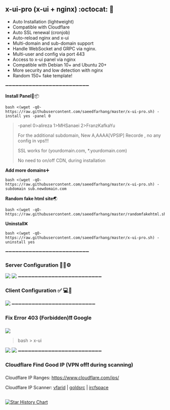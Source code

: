 ## x-ui-pro (x-ui + nginx) :octocat:	:open_file_folder:	
- Auto Installation (lightweight)
- Compatible with Cloudflare
- Auto SSL renewal (cronjob)
- Auto-reload nginx and x-ui
- Multi-domain and sub-domain support
- Handle WebSocket and GRPC via nginx.
- Multi-user and config via port 443
- Access to x-ui panel via nginx
- Compatible with Debian 10+ and Ubuntu 20+
- More security and low detection with nginx
- Random 150+ fake template!
  
➖➖➖➖➖➖➖➖➖➖➖➖➖➖➖➖➖➖➖➖➖➖➖➖➖

**Install Panel**:dvd::package:

```
bash <(wget -qO- https://raw.githubusercontent.com/saeedfarhang/master/x-ui-pro.sh) -install yes -panel 0
```
> -panel 0>alireza 1>MHSanaei 2>FranzKafkaYu
> 
> For the additional subdomain, New A,AAAA[VPSIP] Recorde , no any config in vps!!!
>
> SSL works for (yourdomain.com, *.yourdomain.com)
>
> No need to on/off CDN, during installation
>
**Add more domains**:heavy_plus_sign:	
```
bash <(wget -qO- https://raw.githubusercontent.com/saeedfarhang/master/x-ui-pro.sh) -subdomain sub.newdomain.com
```

**Random fake html site**:earth_asia:	
```
bash <(wget -qO- https://raw.githubusercontent.com/saeedfarhang/master/randomfakehtml.sh)
```

**Uninstall**:x:
```
bash <(wget -qO- https://raw.githubusercontent.com/saeedfarhang/master/x-ui-pro.sh) -uninstall yes
```

➖➖➖➖➖➖➖➖➖➖➖➖➖➖➖➖➖➖➖➖➖➖➖➖➖
### Server Configuration :wrench:🐧⚙️
![](https://raw.githubusercontent.com/saeedfarhang/master/media/admin_config.png)
![](https://raw.githubusercontent.com/saeedfarhang/master/media/trojan_grpc_admin.png)
➖➖➖➖➖➖➖➖➖➖➖➖➖➖➖➖➖➖➖➖➖➖➖➖➖
### Client Configuration :white_check_mark:	:computer:🔌
![](https://raw.githubusercontent.com/saeedfarhang/master/media/client_config.png)
➖➖➖➖➖➖➖➖➖➖➖➖➖➖➖➖➖➖➖➖➖➖➖➖➖
### Fix Error 403 (Forbidden)❗️❗️ Google
![](https://raw.githubusercontent.com/saeedfarhang/master/media/error403Google.png)
> bash > x-ui
> 
![](https://raw.githubusercontent.com/saeedfarhang/master/media/warp.png)
![](https://raw.githubusercontent.com/saeedfarhang/master/media/xui-warp.png)
➖➖➖➖➖➖➖➖➖➖➖➖➖➖➖➖➖➖➖➖➖➖➖➖➖
### Cloudflare Find Good IP (VPN off❗ during scanning)
Cloudflare IP Ranges: https://www.cloudflare.com/ips/

Cloudflare IP Scanner: [vfarid](https://vfarid.github.io/cf-ip-scanner/) | [goldsrc](https://cloudflare-scanner.vercel.app) | [ircfspace](https://ircfspace.github.io/scanner/)

##
[![Star History Chart](https://api.star-history.com/svg?repos=saeedfarhang&type=Date)](https://github.com/saeedfarhang)

